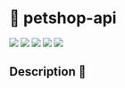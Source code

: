 # 🔗 petshop-api
<img src="https://img.shields.io/github/issues/mateuswgoettems/petshop-api"/>  <img src="https://img.shields.io/github/forks/mateuswgoettems/petshop-api"/>  <img src="https://img.shields.io/github/stars/mateuswgoettems/petshop-api"/>  <img src="https://img.shields.io/github/license/mateuswgoettems/petshop-api"/>  <img src="https://img.shields.io/github/followers/mateuswgoettems?style=social"/>


## Description 🚀
<p aling="center"></p>
